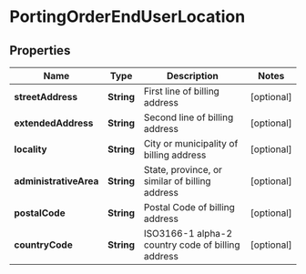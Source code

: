 

# PortingOrderEndUserLocation


## Properties

| Name | Type | Description | Notes |
|------------ | ------------- | ------------- | -------------|
|**streetAddress** | **String** | First line of billing address |  [optional] |
|**extendedAddress** | **String** | Second line of billing address |  [optional] |
|**locality** | **String** | City or municipality of billing address |  [optional] |
|**administrativeArea** | **String** | State, province, or similar of billing address |  [optional] |
|**postalCode** | **String** | Postal Code of billing address |  [optional] |
|**countryCode** | **String** | ISO3166-1 alpha-2 country code of billing address |  [optional] |



